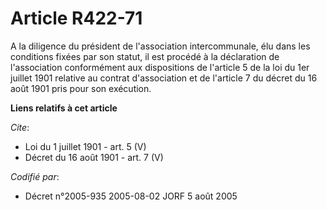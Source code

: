 # Article R422-71

A la diligence du président de l'association intercommunale, élu dans les conditions fixées par son statut, il est procédé à
la déclaration de l'association conformément aux dispositions de l'article 5 de la loi du 1er juillet 1901 relative au
contrat d'association et de l'article 7 du décret du 16 août 1901 pris pour son exécution.

**Liens relatifs à cet article**

_Cite_:

  - Loi du 1 juillet 1901 - art. 5 (V)
  - Décret du 16 août 1901 - art. 7 (V)

_Codifié par_:

  - Décret n°2005-935 2005-08-02 JORF 5 août 2005
